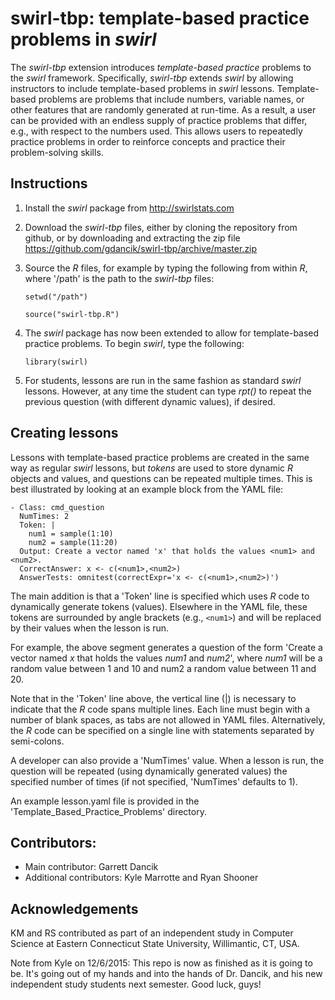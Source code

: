# swirl-tbp: template-based practice problems in *swirl*

The *swirl-tbp* extension introduces *template-based practice* problems to the *swirl* framework. Specifically, *swirl-tbp* extends *swirl* by allowing instructors to include template-based problems in *swirl* lessons. Template-based problems are problems that include numbers, variable names, or other features that are randomly generated at run-time. As a result, a user can be provided with an endless supply of practice problems that differ, e.g., with respect to the numbers used. This allows users to repeatedly practice problems in order to reinforce concepts and practice their problem-solving skills. 

## Instructions
1. Install the *swirl* package from http://swirlstats.com
2. Download the *swirl-tbp* files, either by cloning the repository from github, or by downloading and extracting the zip file https://github.com/gdancik/swirl-tbp/archive/master.zip
3.  Source the *R* files, for example by typing the following from within *R*, where '/path' is the path to the *swirl-tbp* files:

	`setwd("/path")`

	`source("swirl-tbp.R")`
 
4. The  *swirl* package has now been extended to allow for template-based practice problems. To begin *swirl*, type the following:

	`library(swirl)`
5. For students, lessons are run in the same fashion as standard *swirl* lessons. However, at any time the student can type *rpt()* to repeat the previous question (with different dynamic values), if desired. 
 
## Creating lessons  
Lessons with template-based practice problems are created in the same way as regular *swirl* lessons, but *tokens* are used to store dynamic *R* objects and values, and questions can be repeated multiple times. This is best illustrated by looking at an example block from the YAML file: 

```
- Class: cmd_question
  NumTimes: 2
  Token: |
    num1 = sample(1:10)
    num2 = sample(11:20)
  Output: Create a vector named 'x' that holds the values <num1> and <num2>.
  CorrectAnswer: x <- c(<num1>,<num2>)
  AnswerTests: omnitest(correctExpr='x <- c(<num1>,<num2>)')
```

The main addition is that a 'Token' line is specified which uses *R* code to dynamically generate tokens (values). Elsewhere in the YAML file, these tokens are surrounded by angle brackets (e.g., `<num1>`) and will be replaced by their values when the lesson is run. 

For example, the above segment generates a question of the form 'Create a vector named *x* that holds the values *num1* and *num2*', where *num1* will be a random value between 1 and 10 and num2 a random value between 11 and 20. 

Note that in the 'Token' line above, the vertical line (|) is necessary to indicate that the *R* code spans multiple lines. Each line must begin with a number of blank spaces, as tabs are not allowed in YAML files. Alternatively, the *R* code can be specified on a single line with statements separated by semi-colons. 

A developer can also provide a 'NumTimes' value. When a lesson is run, the question will be repeated (using dynamically generated values) the specified number of times (if not specified, 'NumTimes' defaults to 1).

An example lesson.yaml file is provided in the  'Template_Based_Practice_Problems' directory.

## Contributors:
- Main contributor: Garrett Dancik
- Additional contributors: Kyle Marrotte and Ryan Shooner

## Acknowledgements
KM and RS contributed as part of an independent study in Computer Science at Eastern Connecticut State University, Willimantic, CT,  USA.

Note from Kyle on 12/6/2015:  This repo is now as finished as it is going to be.  It's going out of my hands and into the hands of Dr. Dancik, and his new independent study students next semester.  Good luck, guys!

